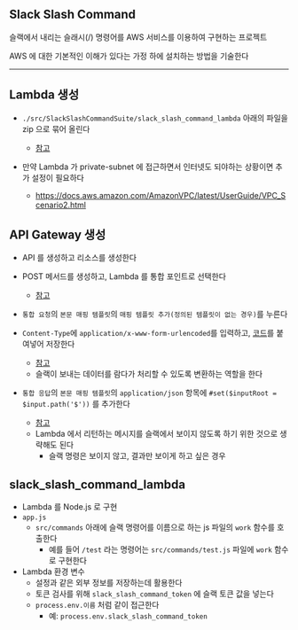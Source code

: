 Slack Slash Command
-------------------
슬랙에서 내리는 슬래시(/) 명령어를 AWS 서비스를 이용하여 구현하는 프로젝트

AWS 에 대한 기본적인 이해가 있다는 가정 하에 설치하는 방법을 기술한다

--------------------------------------------------------------------------------

Lambda 생성
-----------
- `./src/SlackSlashCommandSuite/slack_slash_command_lambda` 아래의 파일을 zip 으로 묶어 올린다
  - [참고](./img/create_lambda.jpg)

- 만약 Lambda 가 private-subnet 에 접근하면서 인터넷도 되야하는 상황이면 추가 설정이 필요하다
  - https://docs.aws.amazon.com/AmazonVPC/latest/UserGuide/VPC_Scenario2.html

API Gateway 생성
----------------
- API 를 생성하고 리소스를 생성한다
- POST 메서드를 생성하고, Lambda 를 통합 포인트로 선택한다
  - [참고](./img/create_api_gateway.jpg)

- `통합 요청`의 `본문 매핑 템플릿`의 `매핑 템플릿 추가(정의된 템플릿이 없는 경우)`를 누른다
- `Content-Type`에 `application/x-www-form-urlencoded`를 입력하고, [코드](/src/apigateway_integration_request/apigateway_integration_request.txt)를 붙여넣어 저장한다
  - [참고](./img/api_gateway_post_integration_request.jpg)
  - 슬랙이 보내는 데이터를 람다가 처리할 수 있도록 변환하는 역할을 한다
- `통합 응답`의 `본문 매핑 템플릿`의 `application/json` 항목에 `#set($inputRoot = $input.path('$'))` 를 추가한다
  - [참고](./img/api_gateway_post_integration_response.jpg)
  - Lambda 에서 리턴하는 메시지를 슬랙에서 보이지 않도록 하기 위한 것으로 생략해도 된다
    - 슬랙 명령은 보이지 않고, 결과만 보이게 하고 싶은 경우

slack_slash_command_lambda
----------------------
- Lambda 를 Node.js 로 구현
- `app.js`
  - `src/commands` 아래에 슬랙 명령어를 이름으로 하는 js 파일의 `work` 함수를 호출한다
    - 예를 들어 `/test` 라는 명령어는 `src/commands/test.js` 파일에 `work` 함수로 구현한다
- Lambda 환경 변수
  - 설정과 같은 외부 정보를 저장하는데 활용한다
  - 토큰 검사를 위해 `slack_slash_command_token` 에 슬랙 토큰 값을 넣는다
  - `process.env.이름` 처럼 같이 접근한다
    - 예: `process.env.slack_slash_command_token`
